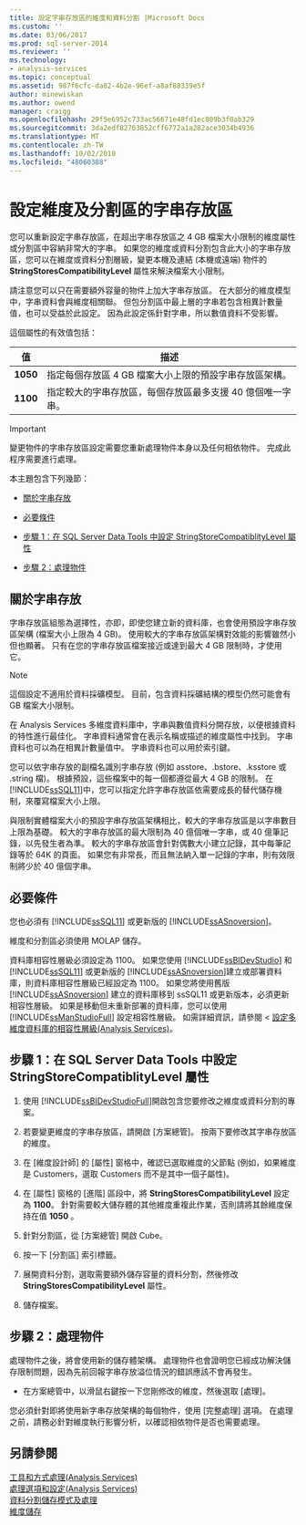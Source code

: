 ```yaml
---
title: 設定字串存放區的維度和資料分割 |Microsoft Docs
ms.custom: ''
ms.date: 03/06/2017
ms.prod: sql-server-2014
ms.reviewer: ''
ms.technology:
- analysis-services
ms.topic: conceptual
ms.assetid: 987f6cfc-da82-4b2e-96ef-a8af88339e5f
author: minewiskan
ms.author: owend
manager: craigg
ms.openlocfilehash: 29f5e6952c733ac56671e48fd1ec809b3f0ab329
ms.sourcegitcommit: 3da2edf82763852cff6772a1a282ace3034b4936
ms.translationtype: MT
ms.contentlocale: zh-TW
ms.lasthandoff: 10/02/2018
ms.locfileid: "48060388"
---
```

# <a name="configure-string-storage-for-dimensions-and-partitions"></a>設定維度及分割區的字串存放區
  您可以重新設定字串存放區，在超出字串存放區之 4 GB 檔案大小限制的維度屬性或分割區中容納非常大的字串。 如果您的維度或資料分割包含此大小的字串存放區，您可以在維度或資料分割層級，變更本機及連結 (本機或遠端) 物件的 **StringStoresCompatibilityLevel** 屬性來解決檔案大小限制。  
  
 請注意您可以只在需要額外容量的物件上加大字串存放區。 在大部分的維度模型中，字串資料會與維度相關聯。 但包分割區中最上層的字串若包含相異計數量值，也可以受益於此設定。 因為此設定係針對字串，所以數值資料不受影響。  
  
 這個屬性的有效值包括：  
  
|值|描述|  
|-----------|-----------------|  
|**1050**|指定每個存放區 4 GB 檔案大小上限的預設字串存放區架構。|  
|**1100**|指定較大的字串存放區，每個存放區最多支援 40 億個唯一字串。|  
  
> [!IMPORTANT]  
>  變更物件的字串存放區設定需要您重新處理物件本身以及任何相依物件。 完成此程序需要進行處理。  
  
 本主題包含下列幾節：  
  
-   [關於字串存放](#bkmk_background)  
  
-   [必要條件](#bkmk_prereq)  
  
-   [步驟 1：在 SQL Server Data Tools 中設定 StringStoreCompatiblityLevel 屬性](#bkmk_step1)  
  
-   [步驟 2：處理物件](#bkmk_step2)  
  
##  <a name="bkmk_background"></a> 關於字串存放  
 字串存放區組態為選擇性，亦即，即使您建立新的資料庫，也會使用預設字串存放區架構 (檔案大小上限為 4 GB)。 使用較大的字串存放區架構對效能的影響雖然小但也顯著。 只有在您的字串存放區檔案接近或達到最大 4 GB 限制時，才使用它。  
  
> [!NOTE]  
>  這個設定不適用於資料採礦模型。 目前，包含資料採礦結構的模型仍然可能會有 GB 檔案大小限制。  
  
 在 Analysis Services 多維度資料庫中，字串與數值資料分開存放，以便根據資料的特性進行最佳化。 字串資料通常會在表示名稱或描述的維度屬性中找到。 字串資料也可以為在相異計數量值中。 字串資料也可以用於索引鍵。  
  
 您可以依字串存放的副檔名識別字串存放 (例如 asstore、.bstore、.ksstore 或 .string 檔)。 根據預設，這些檔案中的每一個都遵從最大 4 GB 的限制。 在 [!INCLUDE[ssSQL11](../../includes/sssql11-md.md)]中，您可以指定允許字串存放區依需要成長的替代儲存機制，來覆寫檔案大小上限。  
  
 與限制實體檔案大小的預設字串存放區架構相比，較大的字串存放區是以字串數目上限為基礎。 較大的字串存放區的最大限制為 40 億個唯一字串，或 40 億筆記錄，以先發生者為準。 較大的字串存放區會針對偶數大小建立記錄，其中每筆記錄等於 64K 的頁面。 如果您有非常長，而且無法納入單一記錄的字串，則有效限制將少於 40 億個字串。  
  
##  <a name="bkmk_prereq"></a> 必要條件  
 您也必須有 [!INCLUDE[ssSQL11](../../includes/sssql11-md.md)] 或更新版的 [!INCLUDE[ssASnoversion](../../includes/ssasnoversion-md.md)]。  
  
 維度和分割區必須使用 MOLAP 儲存。  
  
 資料庫相容性層級必須設定為 1100。 如果您使用 [!INCLUDE[ssBIDevStudio](../../includes/ssbidevstudio-md.md)] 和 [!INCLUDE[ssSQL11](../../includes/sssql11-md.md)] 或更新版的 [!INCLUDE[ssASnoversion](../../includes/ssasnoversion-md.md)]建立或部署資料庫，則資料庫相容性層級已經設定為 1100。 如果您將使用舊版 [!INCLUDE[ssASnoversion](../../includes/ssasnoversion-md.md)] 建立的資料庫移到 ssSQL11 或更新版本，必須更新相容性層級。 如果是移動但未重新部署的資料庫，您可以使用 [!INCLUDE[ssManStudioFull](../../includes/ssmanstudiofull-md.md)] 設定相容性層級。 如需詳細資訊，請參閱 <<c0> [ 設定多維度資料庫的相容性層級&#40;Analysis Services&#41;](compatibility-level-of-a-multidimensional-database-analysis-services.md)。</c0>  
  
##  <a name="bkmk_step1"></a> 步驟 1：在 SQL Server Data Tools 中設定 StringStoreCompatiblityLevel 屬性  
  
1.  使用 [!INCLUDE[ssBIDevStudioFull](../../includes/ssbidevstudiofull-md.md)]開啟包含您要修改之維度或資料分割的專案。  
  
2.  若要變更維度的字串存放區，請開啟 [方案總管]。 按兩下要修改其字串存放區的維度。  
  
3.  在 [維度設計師] 的 [屬性] 窗格中，確認已選取維度的父節點 (例如，如果維度是 Customers，選取 Customers 而不是其中一個子屬性)。  
  
4.  在 [屬性] 窗格的 [進階] 區段中，將 **StringStoresCompatibilityLevel** 設定為 **1100**。 針對需要較大儲存體的其他維度重複此作業，否則請將其餘維度保持在值 **1050** 。  
  
5.  針對分割區，從 [方案總管] 開啟 Cube。  
  
6.  按一下 [分割區] 索引標籤。  
  
7.  展開資料分割，選取需要額外儲存容量的資料分割，然後修改 **StringStoresCompatibilityLevel** 屬性。  
  
8.  儲存檔案。  
  
##  <a name="bkmk_step2"></a> 步驟 2：處理物件  
 處理物件之後，將會使用新的儲存體架構。 處理物件也會證明您已經成功解決儲存限制問題，因為先前回報字串存放溢位情況的錯誤應該不會再發生。  
  
-   在方案總管中，以滑鼠右鍵按一下您剛修改的維度，然後選取 [處理]。  
  
 您必須針對即將使用新字串存放架構的每個物件，使用 [完整處理] 選項。 在處理之前，請務必針對維度執行影響分析，以確認相依物件是否也需要處理。  
  
## <a name="see-also"></a>另請參閱  
 [工具和方式處理&#40;Analysis Services&#41;](tools-and-approaches-for-processing-analysis-services.md)   
 [處理選項和設定&#40;Analysis Services&#41;](processing-options-and-settings-analysis-services.md)   
 [資料分割儲存模式及處理](../multidimensional-models-olap-logical-cube-objects/partitions-partition-storage-modes-and-processing.md)   
 [維度儲存](../multidimensional-models-olap-logical-dimension-objects/dimensions-storage.md)  
  
  
